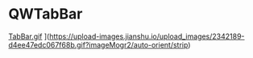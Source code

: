 # QWTabBar
[TabBar.gif](https://upload-images.jianshu.io/upload_images/2342189-670c46912b066016.gif?imageMogr2/auto-orient/strip)
](https://upload-images.jianshu.io/upload_images/2342189-d4ee47edc067f68b.gif?imageMogr2/auto-orient/strip)
